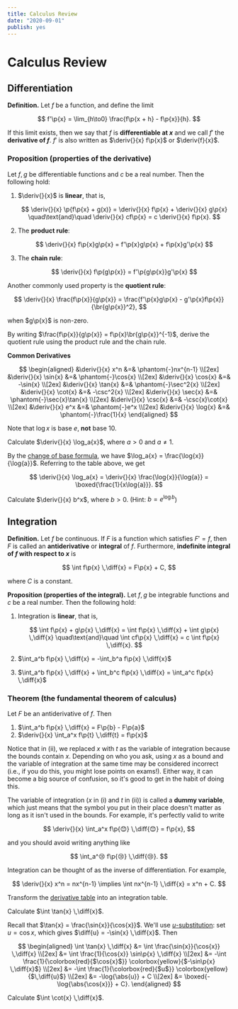 ```yaml
---
title: Calculus Review
date: "2020-09-01"
publish: yes
---
```


# Calculus Review

## Differentiation

<definition id="derivative-definition">

**Definition.** Let $f$ be a function, and define the limit

$$
f'\p{x} = \lim_{h\to0} \frac{f\p{x + h} - f\p{x}}{h}.
$$

If this limit exists, then we say that $f$ is **differentiable at $x$** and we call $f'$ the **derivative of $f$**. $f'$ is also written as $\deriv{}{x} f\p{x}$ or $\deriv{f}{x}$.

</definition>

<proposition id="derivative-properties">

### Proposition (properties of the derivative)

Let $f, g$ be differentiable functions and $c$ be a real number. Then the following hold:

1.  $\deriv{}{x}$ is **linear**, that is,

    $$
    \deriv{}{x} \p{f\p{x} + g(x)} = \deriv{}{x} f\p{x} + \deriv{}{x} g\p{x}
    \quad\text{and}\quad
    \deriv{}{x} cf\p{x} = c \deriv{}{x} f\p{x}.
    $$

2.  The **product rule**:

    $$
    \deriv{}{x} f\p{x}g\p{x} = f'\p{x}g\p{x} + f\p{x}g'\p{x}
    $$

3.  The **chain rule**:

    $$
    \deriv{}{x} f\p{g\p{x}} = f'\p{g\p{x}}g'\p{x}
    $$

</proposition>

Another commonly used property is the **quotient rule**:

$$
\deriv{}{x} \frac{f\p{x}}{g\p{x}} = \frac{f'\p{x}g\p{x} - g'\p{x}f\p{x}}{\br{g\p{x}}^2},
$$

when $g\p{x}$ is non-zero.

<exercise>

By writing $\frac{f\p{x}}{g\p{x}} = f\p{x}\br{g\p{x}}^{-1}$, derive the quotient rule using the product rule and the chain rule.

</exercise>

<proposition id="derivative-table">

**Common Derivatives**

$$
\begin{aligned}
    &\deriv{}{x} x^n &=& \phantom{-}nx^{n-1} \\[2ex]
    &\deriv{}{x} \sin{x} &=& \phantom{-}\cos{x} \\[2ex]
    &\deriv{}{x} \cos{x} &=& -\sin{x} \\[2ex]
    &\deriv{}{x} \tan{x} &=& \phantom{-}\sec^2{x} \\[2ex]
    &\deriv{}{x} \cot{x} &=& -\csc^2{x} \\[2ex]
    &\deriv{}{x} \sec{x} &=& \phantom{-}\sec{x}\tan{x} \\[2ex]
    &\deriv{}{x} \csc{x} &=& -\csc{x}\cot{x} \\[2ex]
    &\deriv{}{x} e^x     &=& \phantom{-}e^x \\[2ex]
    &\deriv{}{x} \log{x} &=& \phantom{-}\frac{1}{x}
\end{aligned}
$$

Note that $\log{x}$ is base $e$, $\textbf{not}$ base $10$.

</proposition>

<example>

Calculate $\deriv{}{x} \log_a{x}$, where $a > 0$ and $a \neq 1$.

</example>

<solution>

By the [change of base formula](https://proofwiki.org/wiki/Change_of_Base_of_Logarithm), we have $\log_a{x} = \frac{\log{x}}{\log{a}}$. Referring to the table above, we get

$$
\deriv{}{x} \log_a{x}
    = \deriv{}{x} \frac{\log{x}}{\log{a}}
    = \boxed{\frac{1}{x\log{a}}}.
$$

</solution>

<exercise>

Calculate $\deriv{}{x} b^x$, where $b > 0$. (Hint: $b = e^{\log{b}}$)

</exercise>

## Integration

<definition id="integral-definition">

**Definition.** Let $f$ be continuous. If $F$ is a function which satisfies $F' = f$, then $F$ is called an **antiderivative** or **integral** of $f$. Furthermore, **indefinite integral of $f$ with respect to $x$** is

$$
\int f\p{x} \,\diff{x} = F\p{x} + C,
$$

where $C$ is a constant.

</definition>

<proposition id="integral-properties">

**Proposition (properties of the integral).** Let $f, g$ be integrable functions and $c$ be a real number. Then the following hold:

1.  Integration is **linear**, that is,

    $$
    \int f\p{x} + g\p{x} \,\diff{x} = \int f\p{x} \,\diff{x} + \int g\p{x} \,\diff{x}
    \quad\text{and}\quad
    \int cf\p{x} \,\diff{x} = c \int f\p{x} \,\diff{x}.
    $$

2.  $\int_a^b f\p{x} \,\diff{x} = -\int_b^a f\p{x} \,\diff{x}$
3.  $\int_a^b f\p{x} \,\diff{x} + \int_b^c f\p{x} \,\diff{x} = \int_a^c f\p{x} \,\diff{x}$

</proposition>

<theorem id="fundamental-theorem-of-calculus">

### Theorem (the fundamental theorem of calculus)

Let $F$ be an antiderivative of $f$. Then

1. $\int_a^b f\p{x} \,\diff{x} = F\p{b} - F\p{a}$
2. $\deriv{}{x} \int_a^x f\p{t} \,\diff{t} = f\p{x}$

</theorem>

Notice that in (ii), we replaced $x$ with $t$ as the variable of integration because the bounds contain $x$. Depending on who you ask, using $x$ as a bound and the variable of integration at the same time may be considered incorrect (i.e., if you do this, you might lose points on exams!). Either way, it can become a big source of confusion, so it's good to get in the habit of doing this.

The variable of integration ($x$ in (i) and $t$ in (ii)) is called a **dummy variable**, which just means that the symbol you put in their place doesn't matter as long as it isn't used in the bounds. For example, it's perfectly valid to write

$$
\deriv{}{x} \int_a^x f\p{😊} \,\diff{😊} = f\p{x},
$$

and you should avoid writing anything like

$$
\int_a^😢 f\p{😢} \,\diff{😢}.
$$

Integration can be thought of as the inverse of differentiation. For example,

$$
\deriv{}{x} x^n = nx^{n-1}
\implies
\int nx^{n-1} \,\diff{x} = x^n + C.
$$

<exercise>

Transform the [derivative table](#derivative-table) into an integration table.

</exercise>

<example>

Calculate $\int \tan{x} \,\diff{x}$.

</example>

<solution>

Recall that $\tan{x} = \frac{\sin{x}}{\cos{x}}$. We'll use [$u$-substitution](https://www.mathsisfun.com/calculus/integration-by-substitution.html): set $u = \cos{x}$, which gives $\diff{u} = -\sin{x} \,\diff{x}$. Then

$$
\begin{aligned}
    \int \tan{x} \,\diff{x}
        &= \int \frac{\sin{x}}{\cos{x}} \,\diff{x} \\[2ex]
        &= \int \frac{1}{\cos{x}} \sin\p{x} \,\diff{x} \\[2ex]
        &= -\int \frac{1}{\colorbox{red}{$\cos{x}$}} \colorbox{yellow}{$-\sin\p{x} \,\diff{x}$} \\[2ex]
        &= -\int \frac{1}{\colorbox{red}{$u$}} \colorbox{yellow}{$\,\diff{u}$} \\[2ex]
        &= -\log{\abs{u}} + C \\[2ex]
        &= \boxed{-\log{\abs{\cos{x}}} + C}.
\end{aligned}
$$

</solution>

<exercise>

Calculate $\int \cot{x} \,\diff{x}$.

</exercise>
